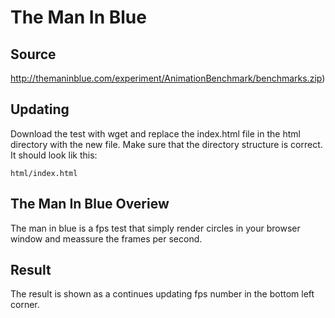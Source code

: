 The Man In Blue
===============

## Source
http://themaninblue.com/experiment/AnimationBenchmark/benchmarks.zip)
## Updating
Download the test with wget and replace the index.html file in the html directory with the new file. Make sure that the directory structure is correct. It should look lik this:

    html/index.html

## The Man In Blue Overiew
The man in blue is a fps test that simply render circles in your browser window and meassure the frames per second.

## Result 
The result is shown as a continues updating fps number in the bottom left corner. 
